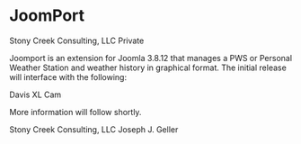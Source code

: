 # JoomPort
Stony Creek Consulting, LLC Private

Joomport is an extension for Joomla 3.8.12 that manages a PWS or Personal Weather Station and weather history in graphical format.
The initial release will interface with the following:

Davis
XL Cam

More information will follow shortly.

Stony Creek Consulting, LLC
Joseph J. Geller
